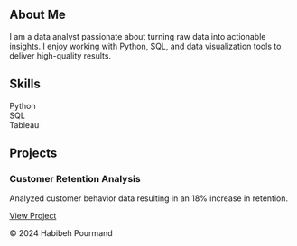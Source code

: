 

  <section id="about">
    <h2>About Me</h2>
    <p>I am a data analyst passionate about turning raw data into actionable insights. I enjoy working with Python, SQL, and data visualization tools to deliver high-quality results.</p>
  </section>

  <section id="skills">
    <h2>Skills</h2>
    <div class="skill-bar">
      <div class="skill" style="width: 90%;">Python</div>
    </div>
    <div class="skill-bar">
      <div class="skill" style="width: 85%;">SQL</div>
    </div>
    <div class="skill-bar">
      <div class="skill" style="width: 80%;">Tableau</div>
    </div>
  </section>

  <section id="projects">
    <h2>Projects</h2>
    <div class="project">
      <h3>Customer Retention Analysis</h3>
      <p>Analyzed customer behavior data resulting in an 18% increase in retention.</p>
      <a href="#">View Project</a>
    </div>
  </section>

  <footer>
    <p>&copy; 2024 Habibeh Pourmand</p>
  </footer>

